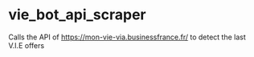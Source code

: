 # vie_bot_api_scraper
Calls the API of https://mon-vie-via.businessfrance.fr/ to detect the last V.I.E offers  
